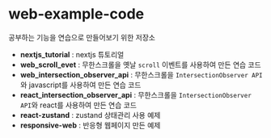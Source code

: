 # web-example-code

공부하는 기능을 연습으로 만들어보기 위한 저장소

- **nextjs_tutorial** : nextjs 튜토리얼
- **web_scroll_evet** : 무한스크롤을 옛날  `scroll` 이벤트를 사용하여 만든 연습 코드
- **web_intersection_observer_api** : 무한스크롤을  `IntersectionObserver API`와 javascript를 사용하여 만든 연습 코드
- **react_intersection_observer_api** : 무한스크롤을  `IntersectionObserver API`와 react를 사용하여 만든 연습 코드
- **react-zustand** : zustand 상태관리 사용 예제
- **responsive-web** : 반응형 웹페이지 만든 예제
